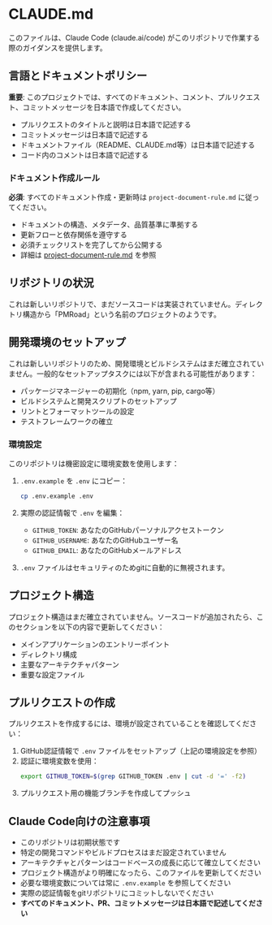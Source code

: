 # CLAUDE.md

このファイルは、Claude Code (claude.ai/code) がこのリポジトリで作業する際のガイダンスを提供します。

## 言語とドキュメントポリシー

**重要**: このプロジェクトでは、すべてのドキュメント、コメント、プルリクエスト、コミットメッセージを日本語で作成してください。

- プルリクエストのタイトルと説明は日本語で記述する
- コミットメッセージは日本語で記述する
- ドキュメントファイル（README、CLAUDE.md等）は日本語で記述する
- コード内のコメントは日本語で記述する

### ドキュメント作成ルール

**必須**: すべてのドキュメント作成・更新時は `project-document-rule.md` に従ってください。

- ドキュメントの構造、メタデータ、品質基準に準拠する
- 更新フローと依存関係を遵守する
- 必須チェックリストを完了してから公開する
- 詳細は [project-document-rule.md](./project-document-rule.md) を参照

## リポジトリの状況

これは新しいリポジトリで、まだソースコードは実装されていません。ディレクトリ構造から「PMRoad」という名前のプロジェクトのようです。

## 開発環境のセットアップ

これは新しいリポジトリのため、開発環境とビルドシステムはまだ確立されていません。一般的なセットアップタスクには以下が含まれる可能性があります：

- パッケージマネージャーの初期化（npm, yarn, pip, cargo等）
- ビルドシステムと開発スクリプトのセットアップ
- リントとフォーマットツールの設定
- テストフレームワークの確立

### 環境設定

このリポジトリは機密設定に環境変数を使用します：

1. `.env.example` を `.env` にコピー：
   ```bash
   cp .env.example .env
   ```

2. 実際の認証情報で `.env` を編集：
   - `GITHUB_TOKEN`: あなたのGitHubパーソナルアクセストークン
   - `GITHUB_USERNAME`: あなたのGitHubユーザー名
   - `GITHUB_EMAIL`: あなたのGitHubメールアドレス

3. `.env` ファイルはセキュリティのためgitに自動的に無視されます。

## プロジェクト構造

プロジェクト構造はまだ確立されていません。ソースコードが追加されたら、このセクションを以下の内容で更新してください：

- メインアプリケーションのエントリーポイント
- ディレクトリ構成
- 主要なアーキテクチャパターン
- 重要な設定ファイル

## プルリクエストの作成

プルリクエストを作成するには、環境が設定されていることを確認してください：

1. GitHub認証情報で `.env` ファイルをセットアップ（上記の環境設定を参照）
2. 認証に環境変数を使用：
   ```bash
   export GITHUB_TOKEN=$(grep GITHUB_TOKEN .env | cut -d '=' -f2)
   ```
3. プルリクエスト用の機能ブランチを作成してプッシュ

## Claude Code向けの注意事項

- このリポジトリは初期状態です
- 特定の開発コマンドやビルドプロセスはまだ設定されていません
- アーキテクチャとパターンはコードベースの成長に応じて確立してください
- プロジェクト構造がより明確になったら、このファイルを更新してください
- 必要な環境変数については常に `.env.example` を参照してください
- 実際の認証情報をgitリポジトリにコミットしないでください
- **すべてのドキュメント、PR、コミットメッセージは日本語で記述してください**